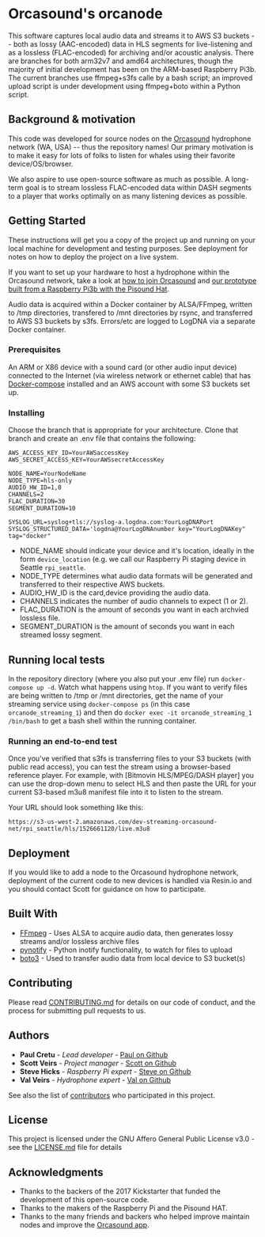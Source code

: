 # Orcasound's orcanode

This software captures local audio data and streams it to AWS S3 buckets -- both as lossy (AAC-encoded) data in HLS segments for live-listening and as a lossless (FLAC-encoded) for archiving and/or acoustic analysis. There are branches for both arm32v7 and amd64 architectures, though the majority of initial development has been on the ARM-based Raspberry Pi3b. The current branches use ffmpeg+s3fs calle by a bash script; an improved upload script is under development using ffmpeg+boto within a Python script.

## Background & motivation

This code was developed for source nodes on the [Orcasound](http://orcasound.net) hydrophone network (WA, USA) -- thus the repository names! Our primary motivation is to make it easy for lots of folks to listen for whales using their favorite device/OS/browser. 

We also aspire to use open-source software as much as possible. A long-term goal is to stream lossless FLAC-encoded data within DASH segments to a player that works optimally on as many listening devices as possible.

## Getting Started

These instructions will get you a copy of the project up and running on your local machine for development and testing purposes. See deployment for notes on how to deploy the project on a live system.

If you want to set up your hardware to host a hydrophone within the Orcasound network, take a look at [how to join Orcasound](http://www.orcasound.net/join/) and [our prototype built from a Raspberry Pi3b with the Pisound Hat](http://www.orcasound.net/2018/04/27/orcasounds-new-live-audio-solution-from-hydrophone-to-headphone-with-a-raspberry-pi-computer-and-hls-dash-streaming-software/).

Audio data is acquired within a Docker container by ALSA/FFmpeg, written to /tmp directories, transfered to /mnt directories by rsync, and transferred to AWS S3 buckets by s3fs. Errors/etc are logged to LogDNA via a separate Docker container.

### Prerequisites

An ARM or X86 device with a sound card (or other audio input device) connected to the Internet (via wireless network or ethernet cable) that has [Docker-compose](https://docs.docker.com/compose/install/) installed and an AWS account with some S3 buckets set up.

### Installing

Choose the branch that is appropriate for your architecture. Clone that branch and create an .env file that contains the following:

```
AWS_ACCESS_KEY_ID=YourAWSaccessKey
AWS_SECRET_ACCESS_KEY=YourAWSsecretAccessKey

NODE_NAME=YourNodeName
NODE_TYPE=hls-only
AUDIO_HW_ID=1,0
CHANNELS=2
FLAC_DURATION=30
SEGMENT_DURATION=10 
 
SYSLOG_URL=syslog+tls://syslog-a.logdna.com:YourLogDNAPort
SYSLOG_STRUCTURED_DATA='logdna@YourLogDNAnumber key="YourLogDNAKey" tag="docker"
```

* NODE_NAME should indicate your device and it's location, ideally in the form `device_location` (e.g. we call our Raspberry Pi staging device in Seattle `rpi_seattle`. 
* NODE_TYPE determines what audio data formats will be generated and transferred to their respective AWS buckets. 
* AUDIO_HW_ID is the card,device providing the audio data. 
* CHANNELS indicates the number of audio channels to expect (1 or 2). 
* FLAC_DURATION is the amount of seconds you want in each archvied lossless file. 
* SEGMENT_DURATION is the amount of seconds you want in each streamed lossy segment.

## Running local tests

In the repository directory (where you also put your .env file) run `docker-compose up -d`. Watch what happens using `htop`. If you want to verify files are being written to /tmp or /mnt directories, get the name of your streaming service using `docker-compose ps` (in this case `orcanode_streaming_1`) and then do `docker exec -it orcanode_streaming_1 /bin/bash` to get a bash shell within the running container.

### Running an end-to-end test

Once you've verified that s3fs is transferring files to your S3 buckets (with public read access), you can test the stream using a browser-based reference player.  For example, with [Bitmovin HLS/MPEG/DASH player] you can use the drop-down menu to select HLS and then paste the URL for your current S3-based m3u8 manifest file into it to listen to the stream.

Your URL should look something like this:
```
https://s3-us-west-2.amazonaws.com/dev-streaming-orcasound-net/rpi_seattle/hls/1526661120/live.m3u8
```

## Deployment

If you would like to add a node to the Orcasound hydrophone network, deployment of the current code to new devices is handled via Resin.io and you should contact Scott for guidance on how to participate.

## Built With

* [FFmpeg](https://www.ffmpeg.org/) - Uses ALSA to acquire audio data, then generates lossy streams and/or lossless archive files
* [pynotify](https://github.com/dsoprea/PyInotify) - Python inotify functionality, to watch for files to upload
* [boto3](https://github.com/boto/boto3) - Used to transfer audio data from local device to S3 bucket(s)

## Contributing

Please read [CONTRIBUTING.md](https://github.com/orcasound/orcanode/blob/master/CONTRIBUTING) for details on our code of conduct, and the process for submitting pull requests to us.

## Authors

* **Paul Cretu** - *Lead developer* - [Paul on Github](https://github.com/paulcretu)
* **Scott Veirs** - *Project manager* - [Scott on Github](https://github.com/scottveirs)
* **Steve Hicks** - *Raspberry Pi expert* - [Steve on Github](https://github.com/mcshicks)
* **Val Veirs** - *Hydrophone expert* - [Val on Github](https://github.com/veirs)

See also the list of [contributors](https://github.com/your/project/contributors) who participated in this project.

## License

This project is licensed under the GNU Affero General Public License v3.0 - see the [LICENSE.md](LICENSE.md) file for details

## Acknowledgments

* Thanks to the backers of the 2017 Kickstarter that funded the development of this open-source code.
* Thanks to the makers of the Raspberry Pi and the Pisound HAT.
* Thanks to the many friends and backers who helped improve maintain nodes and improve the [Orcasound app](https://github.com/orcasound/orcasite).

